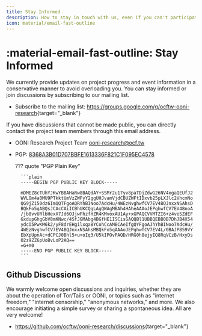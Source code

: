 ```yaml
---
title: Stay Informed
description: How to stay in touch with us, even if you can't participate directly right now!
icon: material/email-fast-outline
---
```


# :material-email-fast-outline: Stay Informed

We currently provide updates on project progress and event information in a conservative manner to avoid overloading you. You can stay informed or join discussions by subscribing to our mailing list.

- Subscribe to the mailing list: <https://groups.google.com/g/ocftw-ooni-research>{target="_blank"}

If you have discussions that cannot be made public, you can directly contact the project team members through this email address.

- OONI Research Project Team <ooni-research@ocf.tw>
- PGP: [8368A3B01D707BBFE1613336F821C1F095EC4578](./assets/8368A3B01D707BBFE1613336F821C1F095EC4578.asc)

    ??? quote "PGP Plain Key"

        ```plain
        -----BEGIN PGP PUBLIC KEY BLOCK-----

        mDMEZ8cTUhYJKwYBBAHaRw8BAQdAY+SSMr2u17yv8paTDjZdwG26NV4xgaQEUfJ2
        WVLOm4a0MU9PTkktUmVzZWFyY2ggUHJvamVjdCBUZWFtIDxvb25pLXJlc2VhcmNo
        QG9jZi50dz6ImQQTFgoAQRYhBINoo7AdcHu/4WEzNvghwfCV7EV4BQJnxxNSAhsD
        BQkFo5qABQsJCAcCAiICBhUKCQgLAgQWAgMBAh4HAheAAAoJEPghwfCV7EV48noA
        /jb8vvURlbHexX7Jd6OJjwFhzfHZR4KMvoxAU1Ay+xGPAQCVVMTZI6+z4veSZdEF
        GxdupGhgGbV8mKNwc/4SfJGMAbg4BGfHE1ISCisGAQQBl1UBBQEBB0B7DhJB4X54
        ydcI5PwKM6k2/yF8drEHgilxqaBYCohCcAMBCAeIfgQYFgoAJhYhBINoo7AdcHu/
        4WEzNvghwfCV7EV4BQJnxxNSAhsMBQkFo5qAAAoJEPghwfCV7EV4L/0BAJP859VY
        EbXpUpnAc+dCPCJ0Bhl5+u+oIq3/U5kIPOvPAQD/HRG0h8ejyIQ8RqVCzB/HxyDs
        O2z9ZZ6pUoBvLoP2AQ==
        =G+X0
        -----END PGP PUBLIC KEY BLOCK-----
        ```

## Github Discussions

We warmly welcome open discussions and inquiries, whether they are about the operation of Tor/Tails or OONI, or topics such as "internet freedom," "internet censorship," "anonymous networks," and more. We also encourage initiating a simple survey or sharing a spontaneous idea. All are very welcome!

- <https://github.com/ocftw/ooni-research/discussions>{target="_blank"}
